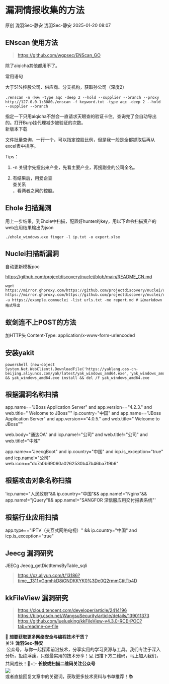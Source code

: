 #  漏洞情报收集的方法   
原创 泷羽Sec-静安  泷羽Sec-静安   2025-01-20 08:07  
  
## ENscan 使用方法   
>   
> https://github.com/wgpsec/ENScan_GO  
  
  
除了aiqicha其他都用不了。  
  
常用语句  
  
大于51%控股公司、供应商、分支机构，获取孙公司（深度2）  
```
./enscan -n 小米 -type aqc -deep 2 --hold --supplier --branch --proxy http://127.0.0.1:8080./enscan -f keyword.txt -type aqc -deep 2 --hold --supplier --branch
```  
  
指定一下只用aiqicha不然会一直请求天眼查的验证卡住。查询完了会自动导出的。打开Burp挂代理减少被验证的次数。  
新版本下载  
  
文件批量查询，一行一个，可以指定控股比例，但是我一般是全都抓取后再从excel表中排序。  
  
Tips：  
1. -n 关键字先搜出来产业，先看主要产业，再搜副业的公司全名。  
  
1. 有结果后，用爱企查  
查关系  
，看两者之间的控股。  
  
## Ehole 扫描漏洞   
  
用上一步结果，到Ehole中扫描，配置好hunter的key，用以下命令扫描资产的web应用结果输出为json  
```
./ehole_windows.exe finger -l ip.txt -o export.xlsx
```  
## Nuclei扫描新漏洞   
  
自动更新模板poc  
  
https://github.com/projectdiscovery/nuclei/blob/main/README_CN.md  
```
wget https://mirror.ghproxy.com/https://github.com/projectdiscovery/nuclei/releases/download/v3.3.0/nuclei_3.3.0_linux_amd64.zipwget https://mirror.ghproxy.com/https://github.com/projectdiscovery/nuclei/releases/download/v3.3.0/nuclei_3.3.0_windows_amd64.zipnuclei -u https://example.comnuclei -list urls.txt -me report.md # 以markdown格式导出
```  
## 蚁剑连不上POST的方法   
  
加HTTP头 Content-Type: application/x-www-form-urlencoded  
## 安装yakit   
```
powershell (new-object System.Net.WebClient).DownloadFile('https://yaklang.oss-cn-beijing.aliyuncs.com/yak/latest/yak_windows_amd64.exe','yak_windows_amd64.exe') && yak_windows_amd64.exe install && del /f yak_windows_amd64.exe
```  
## 根据漏洞名称扫描   
  
app.name=="JBoss Application Server" and app.version=="4.2.3." and web.title=" Welcome to JBoss™" ip.country="中国" and app.name=="JBoss Application Server" and app.version=="4.0.5." and web.title=" Welcome to JBoss™"  
  
web.body="通达OA" and icp.name!="公司" and web.title!="公司" and web.title!="中胜"  
  
app.name=="JeecgBoot" and ip.country="中国" and icp.is_exception="true" and icp.name!="公司" web.icon=="dc7a0b69060a0262530b47b46ba7f9b6"  
## 根据攻击对象名称扫描   
  
'icp.name="人民政府"&& ip.country="中国"&& app.name!="Nginx"&& app.name!="jQuery"&& app.name!="SANGFOR 深信服应用交付报表系统"'  
## 根据行业应用扫描   
  
app.type=="IPTV（交互式网络电视）" && ip.country="中国" and icp.is_exception="true"  
## Jeecg 漏洞研究   
  
JEECg Jeecg_getDictItemsByTable_sqli  
>   
> https://xz.aliyun.com/t/13186?time__1311=GqmhkD8iGNDKKYK0%3De0Q2rmmCtitTb4D  
  
## kkFileView 漏洞研究   
>   
> https://cloud.tencent.com/developer/article/2414196  
https://blog.csdn.net/WangsuSecurity/article/details/139011373  
https://github.com/luelueking/kkFileView-v4.3.0-RCE-POC?tab=readme-ov-file  
  
  
🔔 **想要获取更多网络安全与编程技术干货？**  
关注 **泷羽Sec-静安**  
 公众号，与你一起探索前沿技术，分享实用的学习资源与工具。我们专注于深入分析，拒绝浮躁，只做最实用的技术分享！💻 扫描下方二维码，马上加入我们，共同成长！🌟 👉 **长按或扫描二维码关注公众号**  
![](https://mmbiz.qpic.cn/mmbiz_jpg/jhBO4w8SLibWNvCL3w9XH8x4eo6gCfo7BkbV3JJXejfA9v8Nfftbb8xbib8oen4n2kdUqlRSTNVoLQQV9hZFRozQ/640?wx_fmt=jpeg&from=appmsg "")  
或者直接回复文章中的关键词，获取更多技术资料与书单推荐！📚  
  
  

